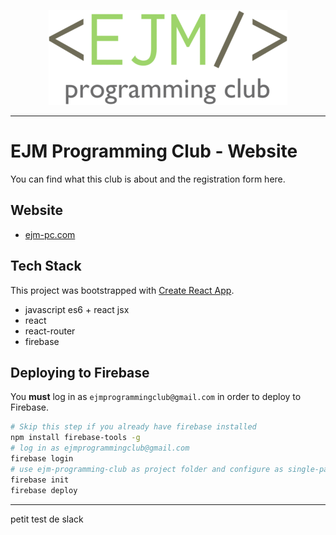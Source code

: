<p align="center">
  <img src="public/imgs/logo-banner.png"/>
</p>

---

# EJM Programming Club - Website

You can find what this club is about and the registration form here. 

## Website
- [ejm-pc.com](https://ejm-pc.com/)

## Tech Stack
This project was bootstrapped with [Create React App](https://github.com/facebookincubator/create-react-app).


- javascript es6 + react jsx
- react
- react-router
- firebase

## Deploying to Firebase
You **must** log in as `ejmprogrammingclub@gmail.com` in order to deploy to Firebase.
```sh
# Skip this step if you already have firebase installed
npm install firebase-tools -g
# log in as ejmprogrammingclub@gmail.com
firebase login
# use ejm-programming-club as project folder and configure as single-page app
firebase init
firebase deploy
```

----

petit test de slack 
